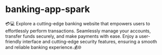 # banking-app-spark
💳💻 Explore a cutting-edge banking website that empowers users to effortlessly perform transactions. Seamlessly manage your accounts, transfer funds securely, and make payments with ease. Enjoy a user-friendly interface and cutting-edge security features, ensuring a smooth and reliable banking experience.💰🌐
